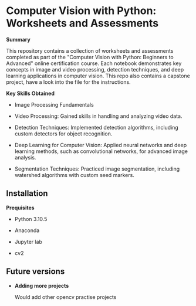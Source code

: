 
# Computer Vision with Python: Worksheets and Assessments

**Summary**

This repository contains a collection of worksheets and assessments completed as part of the "Computer Vision with Python: Beginners to Advanced" online certification course. Each notebook demonstrates key concepts in image and video processing, detection techniques, and deep learning applications in computer vision. This repo also contains a capstone project, have a look into the file for the instructions.

**Key Skills Obtained**

* Image Processing Fundamentals
    
* Video Processing: Gained skills in handling and analyzing video data.
    
* Detection Techniques: Implemented detection algorithms, including custom detectors for object recognition.
    
* Deep Learning for Computer Vision: Applied neural networks and deep learning methods, such as convolutional networks, for advanced image analysis.
    
* Segmentation Techniques: Practiced image segmentation, including watershed algorithms with custom seed markers.


## Installation

**Prequisites**

* Python 3.10.5 

* Anaconda 

* Jupyter lab 

* cv2


## Future versions 
* **Adding more projects**

    Would add other opencv practise projects
